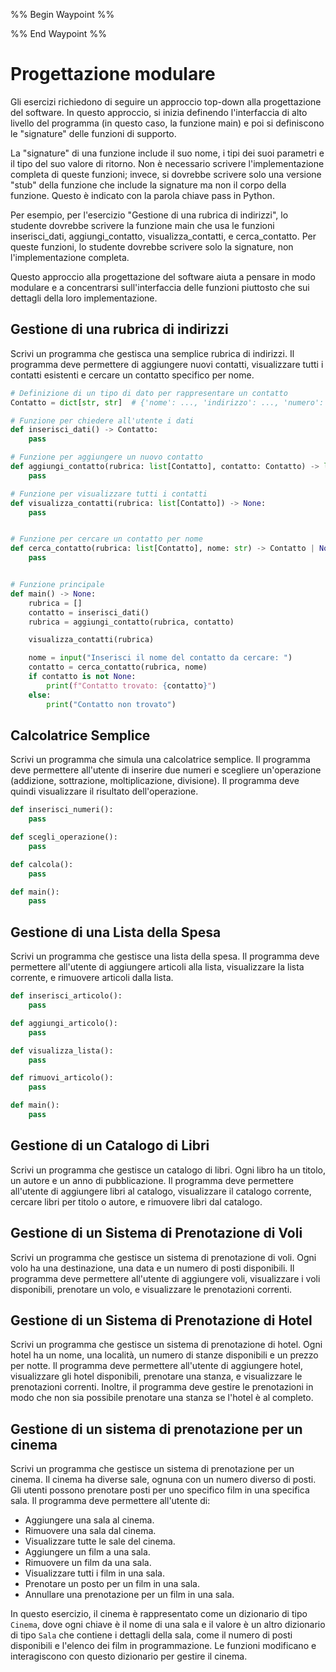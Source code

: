%% Begin Waypoint %%


%% End Waypoint %%

# Progettazione modulare

Gli esercizi richiedono di seguire un approccio top-down alla progettazione del software. In questo approccio, si inizia definendo l'interfaccia di alto livello del programma (in questo caso, la funzione main) e poi si definiscono le "signature" delle funzioni di supporto.

La "signature" di una funzione include il suo nome, i tipi dei suoi parametri e il tipo del suo valore di ritorno. Non è necessario scrivere l'implementazione completa di queste funzioni; invece, si dovrebbe scrivere solo una versione "stub" della funzione che include la signature ma non il corpo della funzione. Questo è indicato con la parola chiave pass in Python.

Per esempio, per l'esercizio "Gestione di una rubrica di indirizzi", lo studente dovrebbe scrivere la funzione main che usa le funzioni inserisci_dati, aggiungi_contatto, visualizza_contatti, e cerca_contatto. Per queste funzioni, lo studente dovrebbe scrivere solo la signature, non l'implementazione completa.

Questo approccio alla progettazione del software aiuta a pensare in modo modulare e a concentrarsi sull'interfaccia delle funzioni piuttosto che sui dettagli della loro implementazione.

## Gestione di una rubrica di indirizzi

Scrivi un programma che gestisca una semplice rubrica di indirizzi. Il programma deve permettere di aggiungere nuovi contatti, visualizzare tutti i contatti esistenti e cercare un contatto specifico per nome.

```python
# Definizione di un tipo di dato per rappresentare un contatto
Contatto = dict[str, str]  # {'nome': ..., 'indirizzo': ..., 'numero': ...}

# Funzione per chiedere all'utente i dati
def inserisci_dati() -> Contatto:
    pass

# Funzione per aggiungere un nuovo contatto
def aggiungi_contatto(rubrica: list[Contatto], contatto: Contatto) -> list[Contatto]:
    pass

# Funzione per visualizzare tutti i contatti
def visualizza_contatti(rubrica: list[Contatto]) -> None:
    pass


# Funzione per cercare un contatto per nome
def cerca_contatto(rubrica: list[Contatto], nome: str) -> Contatto | None:
    pass


# Funzione principale
def main() -> None:
    rubrica = []
    contatto = inserisci_dati()
    rubrica = aggiungi_contatto(rubrica, contatto)

    visualizza_contatti(rubrica)

    nome = input("Inserisci il nome del contatto da cercare: ")
    contatto = cerca_contatto(rubrica, nome)
    if contatto is not None:
        print(f"Contatto trovato: {contatto}")
    else:
        print("Contatto non trovato")
```


## Calcolatrice Semplice

Scrivi un programma che simula una calcolatrice semplice. Il programma deve permettere all'utente di inserire due numeri e scegliere un'operazione (addizione, sottrazione, moltiplicazione, divisione). Il programma deve quindi visualizzare il risultato dell'operazione.

```python
def inserisci_numeri():
    pass

def scegli_operazione():
    pass

def calcola():
    pass

def main():
    pass
```

## Gestione di una Lista della Spesa

Scrivi un programma che gestisce una lista della spesa. Il programma deve permettere all'utente di aggiungere articoli alla lista, visualizzare la lista corrente, e rimuovere articoli dalla lista.

```python
def inserisci_articolo():
    pass

def aggiungi_articolo():
    pass

def visualizza_lista():
    pass

def rimuovi_articolo():
    pass

def main():
    pass
```

## Gestione di un Catalogo di Libri

Scrivi un programma che gestisce un catalogo di libri. Ogni libro ha un titolo, un autore e un anno di pubblicazione. Il programma deve permettere all'utente di aggiungere libri al catalogo, visualizzare il catalogo corrente, cercare libri per titolo o autore, e rimuovere libri dal catalogo.

## Gestione di un Sistema di Prenotazione di Voli

Scrivi un programma che gestisce un sistema di prenotazione di voli. Ogni volo ha una destinazione, una data e un numero di posti disponibili. Il programma deve permettere all'utente di aggiungere voli, visualizzare i voli disponibili, prenotare un volo, e visualizzare le prenotazioni correnti.

## Gestione di un Sistema di Prenotazione di Hotel

Scrivi un programma che gestisce un sistema di prenotazione di hotel. Ogni hotel ha un nome, una località, un numero di stanze disponibili e un prezzo per notte. Il programma deve permettere all'utente di aggiungere hotel, visualizzare gli hotel disponibili, prenotare una stanza, e visualizzare le prenotazioni correnti. Inoltre, il programma deve gestire le prenotazioni in modo che non sia possibile prenotare una stanza se l'hotel è al completo.

## Gestione di un sistema di prenotazione per un cinema

Scrivi un programma che gestisce un sistema di prenotazione per un cinema. Il cinema ha diverse sale, ognuna con un numero diverso di posti. Gli utenti possono prenotare posti per uno specifico film in una specifica sala. Il programma deve permettere all'utente di:

- Aggiungere una sala al cinema.
- Rimuovere una sala dal cinema.
- Visualizzare tutte le sale del cinema.
- Aggiungere un film a una sala.
- Rimuovere un film da una sala.
- Visualizzare tutti i film in una sala.
- Prenotare un posto per un film in una sala.
- Annullare una prenotazione per un film in una sala.

In questo esercizio, il cinema è rappresentato come un dizionario di tipo `Cinema`, dove ogni chiave è il nome di una sala e il valore è un altro dizionario di tipo `Sala` che contiene i dettagli della sala, come il numero di posti disponibili e l'elenco dei film in programmazione. Le funzioni modificano e interagiscono con questo dizionario per gestire il cinema.

